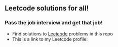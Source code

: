 ## Leetcode solutions for all!
### Pass the job interview and get that job!
- Find solutions to [Leetcode](https://leetcode.com/) problems in this repo
- This is a link to my Leetcode profile: [](https://leetcode.com/mattchx/)

